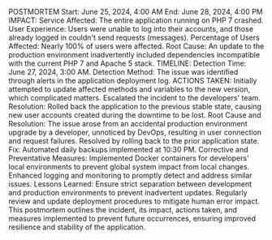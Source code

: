 POSTMORTEM
Start: June 25, 2024, 4:00 AM
End: June 28, 2024, 4:00 PM
IMPACT:
Service Affected: The entire application running on PHP 7 crashed.
User Experience: Users were unable to log into their accounts, and those already logged in couldn't send requests (messages).
Percentage of Users Affected: Nearly 100% of users were affected.
Root Cause: An update to the production environment inadvertently included dependencies incompatible with the current PHP 7 and Apache 5 stack.
TIMELINE:
Detection Time: June 27, 2024, 3:00 AM.
Detection Method: The issue was identified through alerts in the application deployment log.
ACTIONS TAKEN:
Initially attempted to update affected methods and variables to the new version, which complicated matters.
Escalated the incident to the developers' team.
Resolution: Rolled back the application to the previous stable state, causing new user accounts created during the downtime to be lost.
Root Cause and Resolution: The issue arose from an accidental production environment upgrade by a developer, unnoticed by DevOps, resulting in user connection and request failures. Resolved by rolling back to the prior application state.
Fix: Automated daily backups implemented at 10:30 PM.
Corrective and Preventative Measures:
Implemented Docker containers for developers' local environments to prevent global system impact from local changes.
Enhanced logging and monitoring to promptly detect and address similar issues.
Lessons Learned:
Ensure strict separation between development and production environments to prevent inadvertent updates.
Regularly review and update deployment procedures to mitigate human error impact.
This postmortem outlines the incident, its impact, actions taken, and measures implemented to prevent future occurrences, ensuring improved resilience and stability of the application.

